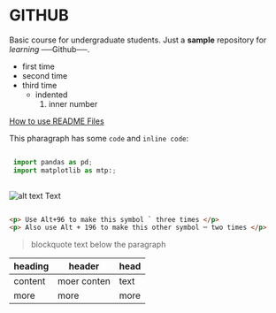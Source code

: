 # GITHUB
Basic course for undergraduate students.
Just a **sample** repository for *learning* ──Github──.

- first time
- second time
- third time
  - indented
    1. inner number


[How to use README Files](https://www.youtube.com/watch?v=eJojC3lSkwg)

This pharagraph has some `code` and `inline code`:

```python

 import pandas as pd;
 import matplotlib as mtp:;
 
```

![alt text](https://www.purina.es/sites/g/files/mcldtz1656/files/2017-11/Bringing-Your-Kitten-Home_0.jpg)
Text


```html

<p> Use Alt+96 to make this symbol ` three times </p>
<p> Also use Alt + 196 to make this other symbol ─ two times </p>
```

>blockquote text below the paragraph

| heading | header | head |
| --- | --- | --- |
|content | moer conten | text |
| more | more | more |



